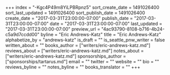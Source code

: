 +++
index = "-Kgc4P49m8YiLPBRpnz5"
sort_create_date = 1491026400
sort_last_updated = 1491026400
sort_publish_date = 1491026400
create_date = "2017-03-31T23:00:00-07:00"
publish_date = "2017-03-31T23:00:00-07:00"
date = "2017-03-31T23:00:00-07:00"
last_updated = "2017-03-31T23:00:00-07:00"
preview_url = "4ac93790-8108-b716-4b24-c5a9d7ccdd00"
byline = "Eric Andrews-Katz"
title = "Eric Andrews-Katz"
alphabetize_by = "andrews-katz"
is_draft = ""
is_seattle_pnw_writer = false
written_about = ""
books_author = ["writers/eric-andrews-katz.md"]
reviews_about = ["writers/eric-andrews-katz.md"]
notes_about = ["writers/eric-andrews-katz.md"]
sponsorships_author = ["sponsorships/tartarus.md"]
email = ""
twitter = ""
website = ""
bio = ""
reviews_byline = ""
notes_byline = ""
books_translator = ""
+++
